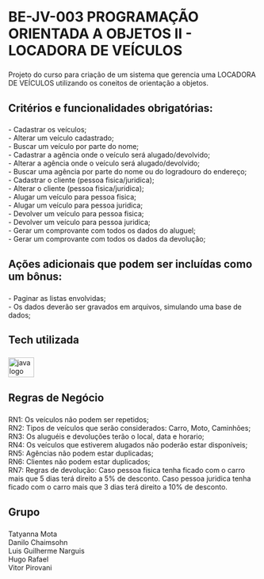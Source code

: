 <h1 align="left">BE-JV-003 PROGRAMAÇÃO ORIENTADA A OBJETOS II - LOCADORA DE VEÍCULOS</h1>

###

<p align="left">Projeto do curso para criação  de um sistema que gerencia uma LOCADORA DE VEÍCULOS utilizando os coneitos de orientação a objetos.</p>

###

<h2 align="left">Critérios e funcionalidades obrigatórias:</h2>

###

<p align="left">- Cadastrar os veículos;<br>- Alterar um veículo cadastrado;<br>- Buscar um veículo por parte do nome;<br>- Cadastrar a agência onde o veículo será alugado/devolvido;<br>- Alterar a agência onde o veículo será alugado/devolvido;<br>- Buscar uma agência por parte do nome ou do logradouro do endereço;<br>- Cadastrar o cliente (pessoa fisica/juridica);<br>- Alterar o cliente (pessoa fisica/juridica);<br>- Alugar um veículo para pessoa fisica;<br>- Alugar um veículo para pessoa juridica;<br>- Devolver um veículo para pessoa fisica;<br>- Devolver um veículo para pessoa juridica;<br>- Gerar um comprovante com todos os dados do aluguel; <br>- Gerar um comprovante com todos os dados da devolução; </p>

###

<h2 align="left">Ações adicionais que podem ser incluídas como um bônus:</h2>

###

<p align="left">- Paginar as listas envolvidas;<br>- Os dados deverão ser gravados em arquivos, simulando uma base de dados;<br>

###

<h2 align="left">Tech utilizada</h2>

###

<div align="left">
  <img src="https://cdn.jsdelivr.net/gh/devicons/devicon/icons/java/java-original.svg" height="40" width="52" alt="java logo"  />
</div>

###

<h2 align="left">Regras de Negócio</h2>

###

<p align="left">RN1: Os veículos não podem ser repetidos;<br>RN2: Tipos de veículos que serão considerados: Carro, Moto, Caminhões;<br>RN3: Os aluguéis e devoluções terão o local, data e horario;<br>RN4: Os veículos que estiverem alugados não poderão estar disponíveis;<br>RN5: Agências não podem estar duplicadas;<br>RN6: Clientes não podem estar duplicados;<br>RN7: Regras de devolução:
Caso pessoa fisica tenha ficado com o carro mais que 5 dias terá direito a 5% de desconto.
Caso pessoa juridica tenha ficado com o carro mais que 3 dias terá direito a 10% de desconto.</p>

###

###

<h2 align="left">Grupo</h2>

###

<p align="left">Tatyanna Mota<br>Danilo Chaimsohn<br>Luis Guilherme Narguis<br>Hugo Rafael<br>Vitor Pirovani</p>

###
